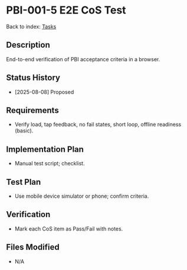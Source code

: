 # PBI-001-5 E2E CoS Test

Back to index: [Tasks](./tasks.md)

## Description
End-to-end verification of PBI acceptance criteria in a browser.

## Status History
- [2025-08-08] Proposed

## Requirements
- Verify load, tap feedback, no fail states, short loop, offline readiness (basic).

## Implementation Plan
- Manual test script; checklist.

## Test Plan
- Use mobile device simulator or phone; confirm criteria.

## Verification
- Mark each CoS item as Pass/Fail with notes.

## Files Modified
- N/A
